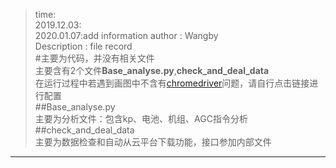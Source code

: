 >time:  
2019.12.03:  
2020.01.07:add information
author : Wangby  
Description : file record  
#主要为代码，并没有相关文件  
主要含有2个文件**Base_analyse.py**,**check_and_deal_data**  
在运行过程中若遇到画图中不含有[chromedriver](https://sites.google.com/a/chromium.org/chromedriver/home)问题，请自行点击链接进行配置  
##Base_analyse.py  
主要为分析文件：包含kp、电池、机组、AGC指令分析  
##check_and_deal_data  
主要为数据检查和自动从云平台下载功能，接口参加内部文件  
***